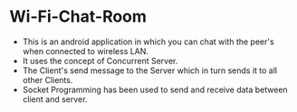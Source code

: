 # Wi-Fi-Chat-Room
- This is an android application in which you can chat with the peer's when connected to wireless LAN.
- It uses the concept of Concurrent Server.
- The Client's send message to the Server which in turn sends it to all other Clients.
- Socket Programming has been used to send and receive data between client and server.
  
